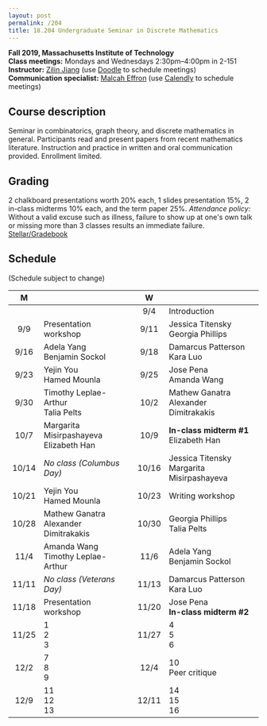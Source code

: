 ```yaml
---
layout: post
permalink: /204
title: 18.204 Undergraduate Seminar in Discrete Mathematics
---
```

**Fall 2019, Massachusetts Institute of Technology**  
**Class meetings:** Mondays and Wednesdays 2:30pm–4:00pm in 2-151  
**Instructor:** [Zilin Jiang](/) (use [Doodle](https://doodle.com/zilin) to schedule meetings)  
**Communication specialist:** [Malcah Effron](https://cmsw.mit.edu/profile/malcah-effron/) (use [Calendly](https://calendly.com/meffron) to schedule meetings)

## Course description

Seminar in combinatorics, graph theory, and discrete mathematics in general. Participants read and present papers from recent mathematics literature. Instruction and practice in written and oral communication provided. Enrollment limited.

## Grading

2 chalkboard presentations worth 20% each, 1 slides presentation 15%, 2 in-class midterms 10% each, and the term paper 25%.
*Attendance policy:* Without a valid excuse such as illness, failure to show up at one's own talk or missing more than 3 classes results an immediate failure.  
[Stellar/Gradebook](http://stellar.mit.edu/course/18/fa19/18.204-2/)

## Schedule

(Schedule subject to change)

| M    |   | W    |   |
|:----:|---|:----:|---|
|  |  | 9/4 | Introduction |
| 9/9 | Presentation workshop | 9/11 | Jessica Titensky<br>Georgia Phillips |
| 9/16 | Adela Yang<br>Benjamin Sockol | 9/18 | Damarcus Patterson<br>Kara Luo |
| 9/23 | Yejin You<br>Hamed Mounla | 9/25 | Jose Pena<br>Amanda Wang |
| 9/30 | Timothy Leplae-Arthur<br>Talia Pelts | 10/2 | Mathew Ganatra<br>Alexander Dimitrakakis |
| 10/7 | Margarita Misirpashayeva<br>Elizabeth Han | 10/9 | **In-class midterm #1**<br>Elizabeth Han |
| 10/14 | _No class (Columbus Day)_ | 10/16 | Jessica Titensky<br>Margarita Misirpashayeva |
| 10/21 | Yejin You<br>Hamed Mounla | 10/23 | Writing workshop |
| 10/28 | Mathew Ganatra<br>Alexander Dimitrakakis | 10/30 | Georgia Phillips<br>Talia Pelts |
| 11/4  | Amanda Wang<br>Timothy Leplae-Arthur | 11/6 | Adela Yang<br>Benjamin Sockol |
| 11/11 | _No class (Veterans Day)_ | 11/13  | Damarcus Patterson<br>Kara Luo |
| 11/18 | Presentation workshop | 11/20 | Jose Pena<br>**In-class midterm #2** |
| 11/25 | 1<br>2<br>3 | 11/27 | 4<br>5<br>6 |
| 12/2 | 7<br>8<br>9 | 12/4 | 10<br>Peer critique |
| 12/9 | 11<br>12<br>13 | 12/11 | 14<br>15<br>16 |
